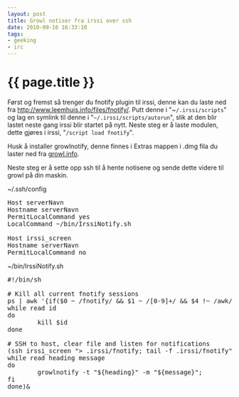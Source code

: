 ```yaml
---
layout: post
title: Growl notiser fra irssi over ssh
date: 2010-09-16 16:33:10
tags: 
- geeking
- irc
---
```


{{ page.title }}
================

Først og fremst så trenger du fnotify plugin til irssi, denne kan du laste ned fra <a href="http://www.leemhuis.info/files/fnotify/">http://www.leemhuis.info/files/fnotify/</a>. Putt denne i "~<code>/.irssi/scripts</code>" og lag en symlink til denne i "<code>~/.irssi/scripts/autorun</code>", slik at den blir lastet neste gang irssi blir startet på nytt. Neste steg er å laste modulen, dette gjøres i irssi, "<code>/script load fnotify</code>".

Husk å installer growlnotify, denne finnes i Extras mappen i .dmg fila du laster ned fra <a href="http://growl.info/">growl.info</a>.

Neste steg er å sette opp ssh til å hente notisene og sende dette videre til growl på din maskin.

~/.ssh/config
<pre lang="bash">
Host serverNavn
Hostname serverNavn
PermitLocalCommand yes
LocalCommand ~/bin/IrssiNotify.sh

Host irssi_screen
Hostname serverNavn
PermitLocalCommand no
</pre>

~/bin/IrssiNotify.sh
<pre lang="bash">
#!/bin/sh

# Kill all current fnotify sessions
ps | awk '{if($0 ~ /fnotify/ && $1 ~ /[0-9]+/ && $4 !~ /awk/) print $1}' | \
while read id
do
        kill $id
done

# SSH to host, clear file and listen for notifications
(ssh irssi_screen "> .irssi/fnotify; tail -f .irssi/fnotify" | \
while read heading message
do
        growlnotify -t "${heading}" -m "${message}";
fi
done)&
</pre>